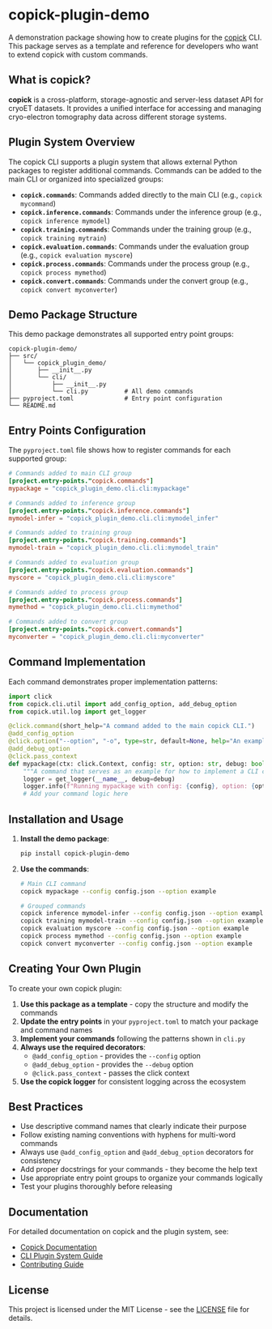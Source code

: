 # copick-plugin-demo

A demonstration package showing how to create plugins for the [copick](https://github.com/copick/copick) CLI. This package serves as a template and reference for developers who want to extend copick with custom commands.

## What is copick?

**copick** is a cross-platform, storage-agnostic and server-less dataset API for cryoET datasets. It provides a unified interface for accessing and managing cryo-electron tomography data across different storage systems.

## Plugin System Overview

The copick CLI supports a plugin system that allows external Python packages to register additional commands. Commands can be added to the main CLI or organized into specialized groups:

- **`copick.commands`**: Commands added directly to the main CLI (e.g., `copick mycommand`)
- **`copick.inference.commands`**: Commands under the inference group (e.g., `copick inference mymodel`)
- **`copick.training.commands`**: Commands under the training group (e.g., `copick training mytrain`)
- **`copick.evaluation.commands`**: Commands under the evaluation group (e.g., `copick evaluation myscore`)
- **`copick.process.commands`**: Commands under the process group (e.g., `copick process mymethod`)
- **`copick.convert.commands`**: Commands under the convert group (e.g., `copick convert myconverter`)

## Demo Package Structure

This demo package demonstrates all supported entry point groups:

```
copick-plugin-demo/
├── src/
│   └── copick_plugin_demo/
│       ├── __init__.py
│       └── cli/
│           ├── __init__.py
│           └── cli.py          # All demo commands
├── pyproject.toml              # Entry point configuration
└── README.md
```

## Entry Points Configuration

The `pyproject.toml` file shows how to register commands for each supported group:

```toml
# Commands added to main CLI group
[project.entry-points."copick.commands"]
mypackage = "copick_plugin_demo.cli.cli:mypackage"

# Commands added to inference group
[project.entry-points."copick.inference.commands"]
mymodel-infer = "copick_plugin_demo.cli.cli:mymodel_infer"

# Commands added to training group
[project.entry-points."copick.training.commands"]
mymodel-train = "copick_plugin_demo.cli.cli:mymodel_train"

# Commands added to evaluation group
[project.entry-points."copick.evaluation.commands"]
myscore = "copick_plugin_demo.cli.cli:myscore"

# Commands added to process group
[project.entry-points."copick.process.commands"]
mymethod = "copick_plugin_demo.cli.cli:mymethod"

# Commands added to convert group
[project.entry-points."copick.convert.commands"]
myconverter = "copick_plugin_demo.cli.cli:myconverter"
```

## Command Implementation

Each command demonstrates proper implementation patterns:

```python
import click
from copick.cli.util import add_config_option, add_debug_option
from copick.util.log import get_logger

@click.command(short_help="A command added to the main copick CLI.")
@add_config_option
@click.option("--option", "-o", type=str, default=None, help="An example option.")
@add_debug_option
@click.pass_context
def mypackage(ctx: click.Context, config: str, option: str, debug: bool):
    """A command that serves as an example for how to implement a CLI command in copick."""
    logger = get_logger(__name__, debug=debug)
    logger.info(f"Running mypackage with config: {config}, option: {option}")
    # Add your command logic here
```

## Installation and Usage

1. **Install the demo package**:
   ```bash
   pip install copick-plugin-demo
   ```

2. **Use the commands**:
   ```bash
   # Main CLI command
   copick mypackage --config config.json --option example

   # Grouped commands
   copick inference mymodel-infer --config config.json --option example
   copick training mymodel-train --config config.json --option example
   copick evaluation myscore --config config.json --option example
   copick process mymethod --config config.json --option example
   copick convert myconverter --config config.json --option example
   ```

## Creating Your Own Plugin

To create your own copick plugin:

1. **Use this package as a template** - copy the structure and modify the commands
2. **Update the entry points** in your `pyproject.toml` to match your package and command names
3. **Implement your commands** following the patterns shown in `cli.py`
4. **Always use the required decorators**:
   - `@add_config_option` - provides the `--config` option
   - `@add_debug_option` - provides the `--debug` option
   - `@click.pass_context` - passes the click context
5. **Use the copick logger** for consistent logging across the ecosystem

## Best Practices

- Use descriptive command names that clearly indicate their purpose
- Follow existing naming conventions with hyphens for multi-word commands
- Always use `@add_config_option` and `@add_debug_option` decorators for consistency
- Add proper docstrings for your commands - they become the help text
- Use appropriate entry point groups to organize your commands logically
- Test your plugins thoroughly before releasing

## Documentation

For detailed documentation on copick and the plugin system, see:
- [Copick Documentation](https://copick.github.io/copick/)
- [CLI Plugin System Guide](https://copick.github.io/copick/cli/#plugin-system)
- [Contributing Guide](https://copick.github.io/copick/contributing/#plugin-development)

## License

This project is licensed under the MIT License - see the [LICENSE](LICENSE) file for details.
